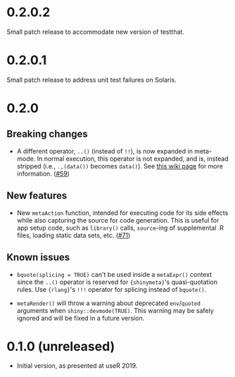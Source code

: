 # 0.2.0.2

Small patch release to accommodate new version of testthat.

# 0.2.0.1

Small patch release to address unit test failures on Solaris.

# 0.2.0

## Breaking changes

* A different operator, `..()` (instead of `!!`), is now expanded in meta-mode. In normal execution, this operator is not expanded, and is, instead stripped (i.e., `.,(data())` becomes `data()`). See [this wiki page](https://github.com/rstudio/shinymeta/wiki/Syntax-changes-for-shinymeta-0.2.0) for more information. ([#59](https://github.com/rstudio/shinymeta/pull/59))

## New features

* New `metaAction` function, intended for executing code for its side effects while also capturing the source for code generation. This is useful for app setup code, such as `library()` calls, `source`-ing of supplemental .R files, loading static data sets, etc. ([#71](https://github.com/rstudio/shinymeta/pull/71))

## Known issues

* `bquote(splicing = TRUE)` can't be used inside a `metaExpr()` context since the `..()` operator is reserved for `{shinymeta}`'s quasi-quotation rules. Use `{rlang}`'s `!!!` operator for splicing instead of `bquote()`.

* `metaRender()` will throw a warning about deprecated `env`/`quoted` arguments when `shiny::devmode(TRUE)`. This warning may be safely ignored and will be fixed in a future version.

# 0.1.0 (unreleased)

* Initial version, as presented at useR 2019.
